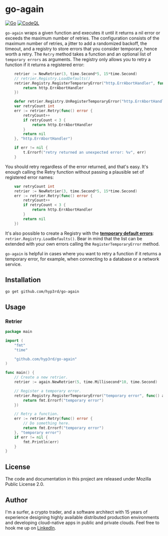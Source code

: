 # go-again

[![Go](https://github.com/hyp3rd/go-again/actions/workflows/go.yml/badge.svg)][build-link] [![CodeQL](https://github.com/hyp3rd/go-again/actions/workflows/codeql.yml/badge.svg)][codeql-link]

`go-again` wraps a given function and executes it until it returns a nil error or exceeds the maximum number of retries.
The configuration consists of the maximum number of retries, a jitter to add a randomized backoff, the timeout, and a registry to store errors that you consider temporary, hence worth a retry.
The `Retry` method takes a function and an optional list of `temporary errors` as arguments.
The registry only allows you to retry a function if it returns a registered error:

```go
    retrier := NewRetrier(3, time.Second*5, 15*time.Second)
    // retrier.Registry.LoadDefaults()
    retrier.Registry.RegisterTemporaryError("http.ErrAbortHandler", func() ITemporaryError {
        return http.ErrAbortHandler
    })

    defer retrier.Registry.UnRegisterTemporaryError("http.ErrAbortHandler")
    var retryCount int
    err := retrier.Retry(func() error {
        retryCount++
        if retryCount < 3 {
            return http.ErrAbortHandler
        }
        return nil
    }, "http.ErrAbortHandler")

    if err != nil {
        t.Errorf("retry returned an unexpected error: %v", err)
    }
```

You should retry regardless of the error returned, and that's easy. It's enough calling the Retry function without passing a plausible set of registered error names:

```go
    var retryCount int
    retrier := NewRetrier(3, time.Second*5, 15*time.Second)
    err := retrier.Retry(func() error {
        retryCount++
        if retryCount < 3 {
            return http.ErrAbortHandler
        }
        return nil
    })
```

It's also possible to create a Registry with the [**temporary default errors**](./registry.go?plain=1#L32):
`retrier.Registry.LoadDefaults()`.
Bear in mind that the list can be extended with your own errors calling the `RegisterTemporaryError` method.

`go-again` is helpful in cases where you want to retry a function if it returns a temporary error, for example, when connecting to a database or a network service.

## Installation

```bash
go get github.com/hyp3rd/go-again
```

## Usage

### Retrier

```go  
package main

import (
    "fmt"
    "time"

    "github.com/hyp3rd/go-again"
)

func main() {
    // Create a new retrier.
    retrier := again.NewRetrier(5, time.Millisecond*10, time.Second)

    // Register a temporary error.
    retrier.Registry.RegisterTemporaryError("temporary error", func() again.ITemporaryError {
        return fmt.Errorf("temporary error")
    })

    // Retry a function.
    err := retrier.Retry(func() error {
        // Do something here.
        return fmt.Errorf("temporary error")
    }, "temporary error")
    if err != nil {
        fmt.Println(err)
    }
}
```

## License

The code and documentation in this project are released under Mozilla Public License 2.0.

## Author

I'm a surfer, a crypto trader, and a software architect with 15 years of experience designing highly available distributed production environments and developing cloud-native apps in public and private clouds. Feel free to hook me up on [LinkedIn](https://www.linkedin.com/in/francesco-cosentino/).

[build-link]: https://github.com/hyp3rd/go-again/actions/workflows/go.yml
[codeql-link]:https://github.com/hyp3rd/go-again/actions/workflows/codeql.yml
